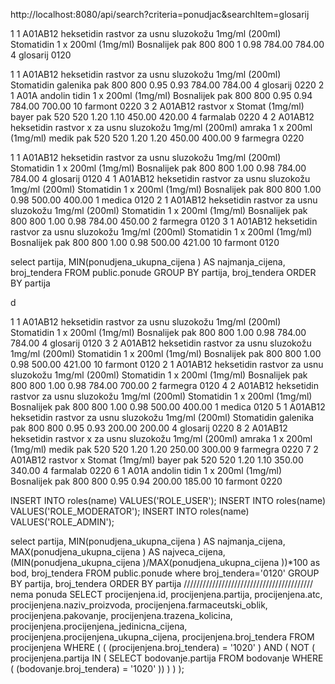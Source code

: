 http://localhost:8080/api/search?criteria=ponudjac&searchItem=glosarij

1	1	A01AB12	heksetidin rastvor za usnu sluzokožu 1mg/ml (200ml)	Stomatidin 1 x 200ml (1mg/ml)	Bosnalijek	pak	800	800	1	0.98	784.00	784.00	4	glosarij	0120


1	1	A01AB12	heksetidin rastvor za usnu sluzokožu 1mg/ml (200ml)	Stomatidin  	galenika	pak	800	800	0.95	0.93	784.00	784.00	4	glosarij	0220
2	1	A01A	andolin	tidin 1 x 200ml (1mg/ml)	Bosnalijek	pak	800	800	0.95	0.94	784.00	700.00	10	farmont	0220
3	2	A01AB12	rastvor x	Stomat (1mg/ml)	bayer	pak	520	520	1.20	1.10	450.00	420.00	4	farmalab	0220
4	2	A01AB12	heksetidin rastvor x za usnu sluzokožu 1mg/ml (200ml)	amraka 1 x 200ml (1mg/ml)	medik	pak	520	520	1.20	1.20	450.00	400.00	9	farmegra	0220



1	1	A01AB12	heksetidin rastvor za usnu sluzokožu 1mg/ml (200ml)	Stomatidin 1 x 200ml (1mg/ml)	Bosnalijek	pak	800	800	1.00	0.98	784.00	784.00	4	glosarij	0120
4	1	A01AB12	heksetidin rastvor za usnu sluzokožu 1mg/ml (200ml)	Stomatidin 1 x 200ml (1mg/ml)	Bosnalijek	pak	800	800	1.00	0.98	500.00	400.00	1	medica	0120
2	1	A01AB12	heksetidin rastvor za usnu sluzokožu 1mg/ml (200ml)	Stomatidin 1 x 200ml (1mg/ml)	Bosnalijek	pak	800	800	1.00	0.98	784.00	450.00	2	farmegra	0120
3	1	A01AB12	heksetidin rastvor za usnu sluzokožu 1mg/ml (200ml)	Stomatidin 1 x 200ml (1mg/ml)	Bosnalijek	pak	800	800	1.00	0.98	500.00	421.00	10	farmont	0120



select partija, MIN(ponudjena_ukupna_cijena ) AS najmanja_cijena, broj_tendera
FROM public.ponude
GROUP BY partija, broj_tendera
ORDER BY partija


d


1	1	A01AB12	heksetidin rastvor za usnu sluzokožu 1mg/ml (200ml)	Stomatidin 1 x 200ml (1mg/ml)	Bosnalijek	pak	800	800	1.00	0.98	784.00	784.00	4	glosarij	0120
3	2	A01AB12	heksetidin rastvor za usnu sluzokožu 1mg/ml (200ml)	Stomatidin 1 x 200ml (1mg/ml)	Bosnalijek	pak	800	800	1.00	0.98	500.00	421.00	10	farmont	0120
2	1	A01AB12	heksetidin rastvor za usnu sluzokožu 1mg/ml (200ml)	Stomatidin 1 x 200ml (1mg/ml)	Bosnalijek	pak	800	800	1.00	0.98	784.00	700.00	2	farmegra	0120
4	2	A01AB12	heksetidin rastvor za usnu sluzokožu 1mg/ml (200ml)	Stomatidin 1 x 200ml (1mg/ml)	Bosnalijek	pak	800	800	1.00	0.98	500.00	400.00	1	medica	0120
5	1	A01AB12	heksetidin rastvor za usnu sluzokožu 1mg/ml (200ml)	Stomatidin  	galenika	pak	800	800	0.95	0.93	200.00	200.00	4	glosarij	0220
8	2	A01AB12	heksetidin rastvor x za usnu sluzokožu 1mg/ml (200ml)	amraka 1 x 200ml (1mg/ml)	medik	pak	520	520	1.20	1.20	250.00	300.00	9	farmegra	0220
7	2	A01AB12	rastvor x	Stomat (1mg/ml)	bayer	pak	520	520	1.20	1.10	350.00	340.00	4	farmalab	0220
6	1	A01A	andolin	tidin 1 x 200ml (1mg/ml)	Bosnalijek	pak	800	800	0.95	0.94	200.00	185.00	10	farmont	0220

INSERT INTO roles(name) VALUES('ROLE_USER');
INSERT INTO roles(name) VALUES('ROLE_MODERATOR');
INSERT INTO roles(name) VALUES('ROLE_ADMIN');

select partija, MIN(ponudjena_ukupna_cijena ) AS najmanja_cijena, MAX(ponudjena_ukupna_cijena ) AS najveca_cijena,(MIN(ponudjena_ukupna_cijena )/MAX(ponudjena_ukupna_cijena ))*100 as bod,
broj_tendera
FROM public.ponude where broj_tendera='0120'
GROUP BY partija, broj_tendera
ORDER BY partija
///////////////////////////////////////// nema ponuda
SELECT 
  procijenjena.id, 
  procijenjena.partija, 
  procijenjena.atc, 
  procijenjena.naziv_proizvoda, 
  procijenjena.farmaceutski_oblik, 
  procijenjena.pakovanje, 
  procijenjena.trazena_kolicina, 
  procijenjena.procijenjena_jedinicna_cijena, 
  procijenjena.procijenjena_ukupna_cijena, 
  procijenjena.broj_tendera 
FROM procijenjena 
WHERE
  (
    (
      (procijenjena.broj_tendera) = '1020'
    ) AND
    (
      NOT (
        procijenjena.partija IN ( SELECT 
          bodovanje.partija 
        FROM bodovanje 
        WHERE
          (
            (bodovanje.broj_tendera) = '1020'
          ))
      )
    )
  );
